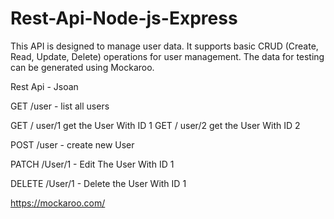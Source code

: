 ﻿# Rest-Api-Node-js-Express
This API is designed to manage user data. It supports basic CRUD (Create, Read, Update, Delete) operations for user management. The data for testing can be generated using Mockaroo.

Rest Api - Jsoan

GET /user - list all users

GET / user/1  get the User With ID 1
GET / user/2  get the User With ID 2

POST /user - create new User

PATCH /User/1 - Edit The User With ID 1

DELETE /User/1 - Delete the User With ID 1


https://mockaroo.com/
